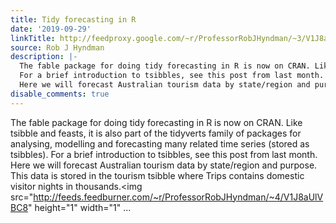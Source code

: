 ```yaml
---
title: Tidy forecasting in R
date: '2019-09-29'
linkTitle: http://feedproxy.google.com/~r/ProfessorRobJHyndman/~3/V1J8aUlVBC8/
source: Rob J Hyndman
description: |-
  The fable package for doing tidy forecasting in R is now on CRAN. Like tsibble and feasts, it is also part of the tidyverts family of packages for analysing, modelling and forecasting many related time series (stored as tsibbles).
  For a brief introduction to tsibbles, see this post from last month.
  Here we will forecast Australian tourism data by state/region and purpose. This data is stored in the tourism tsibble where Trips contains domestic visitor nights in thousands.<img src="http://feeds.feedburner.com/~r/ProfessorRobJHyndman/~4/V1J8aUlVBC8" height="1" width="1" ...
disable_comments: true
---
```

The fable package for doing tidy forecasting in R is now on CRAN. Like tsibble and feasts, it is also part of the tidyverts family of packages for analysing, modelling and forecasting many related time series (stored as tsibbles).
For a brief introduction to tsibbles, see this post from last month.
Here we will forecast Australian tourism data by state/region and purpose. This data is stored in the tourism tsibble where Trips contains domestic visitor nights in thousands.<img src="http://feeds.feedburner.com/~r/ProfessorRobJHyndman/~4/V1J8aUlVBC8" height="1" width="1" ...